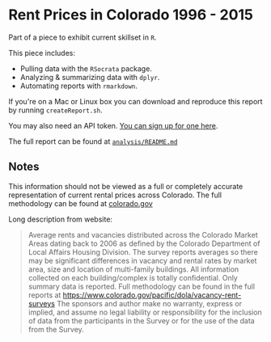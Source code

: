 # Rent Prices in Colorado 1996 - 2015

Part of a piece to exhibit current skillset in `R`.

This piece includes:

* Pulling data with the `RSocrata` package.
* Analyzing & summarizing data with `dplyr`.
* Automating reports with `rmarkdown`.

If you're on a Mac or Linux box you can download and reproduce this report by running `createReport.sh`.

You may also need an API token. [You can sign up for one here](https://dev.socrata.com/foundry/data.colorado.gov/yifv-9mje).

The full report can be found at [`analysis/README.md`](analysis/README.md)

## Notes
This information should not be viewed as a full or completely accurate representation of current rental prices across Colorado. The full methodology can be found at [colorado.gov](https://www.colorado.gov/pacific/dola/vacancy-rent-surveys)

Long description from website:
> Average rents and vacancies distributed across the Colorado Market Areas dating back to 2006 as defined by the Colorado Department of Local Affairs Housing Division. The survey reports averages so there may be significant differences in vacancy and rental rates by market area, size and location of multi-family buildings. All information collected on each building/complex is totally confidential. Only summary data is reported. Full methodology can be found in the full reports at https://www.colorado.gov/pacific/dola/vacancy-rent-surveys The sponsors and author make no warranty, express or implied, and assume no legal liability or responsibility for the inclusion of data from the participants in the Survey or for the use of the data from the Survey.
